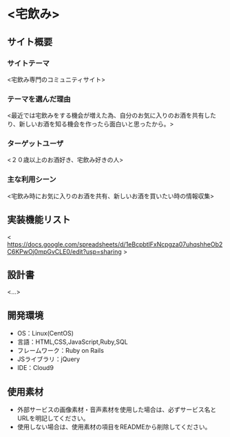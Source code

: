 # <宅飲み>

## サイト概要
### サイトテーマ
<宅飲み専門のコミュニティサイト>

### テーマを選んだ理由
<最近では宅飲みをする機会が増えた為、自分のお気に入りのお酒を共有したり、新しいお酒を知る機会を作ったら面白いと思ったから。>

### ターゲットユーザ
<２０歳以上のお酒好き、宅飲み好きの人>

### 主な利用シーン
<宅飲み時にお気に入りのお酒を共有、新しいお酒を買いたい時の情報収集>

## 実装機能リスト
< https://docs.google.com/spreadsheets/d/1eBcpbtlFxNcpgza07uhqshheOb2C6KPwOj0mpGvCLE0/edit?usp=sharing >

## 設計書
<...>

## 開発環境
- OS：Linux(CentOS)
- 言語：HTML,CSS,JavaScript,Ruby,SQL
- フレームワーク：Ruby on Rails
- JSライブラリ：jQuery
- IDE：Cloud9

## 使用素材
- 外部サービスの画像素材・音声素材を使用した場合は、必ずサービス名とURLを明記してください。
- 使用しない場合は、使用素材の項目をREADMEから削除してください。
